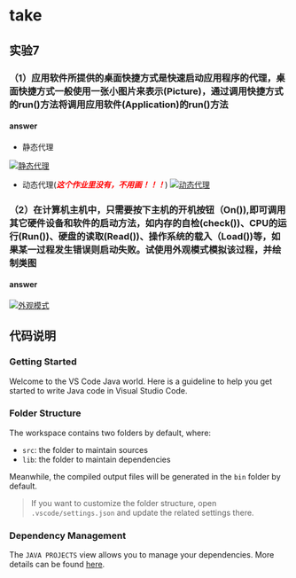# take

## 实验7

### **（1）应用软件所提供的桌面快捷方式是快速启动应用程序的代理，桌面快捷方式一般使用一张小图片来表示(Picture)，通过调用快捷方式的run()方法将调用应用软件(Application)的run()方法**

#### answer

+ 静态代理

[![静态代理](https://s1.328888.xyz/2022/09/26/sjFtw.png)](https://imgloc.com/i/sjFtw)

+ 动态代理(<font color=red>***这个作业里没有，不用画！！！***</font>)
[![动态代理](https://s1.328888.xyz/2022/09/26/sjOWi.png)](https://imgloc.com/i/sjOWi)

### **（2）在计算机主机中，只需要按下主机的开机按钮（On()),即可调用其它硬件设备和软件的启动方法，如内存的自检(check())、CPU的运行(Run())、硬盘的读取(Read())、操作系统的载入（Load())等，如果某一过程发生错误则启动失败。试使用外观模式模拟该过程，并绘制类图**

#### answer

[![外观模式](https://s1.328888.xyz/2022/09/26/sjuBg.png)](https://imgloc.com/i/sjuBg)

## 代码说明

### Getting Started

Welcome to the VS Code Java world. Here is a guideline to help you get started to write Java code in Visual Studio Code.

### Folder Structure

The workspace contains two folders by default, where:

+ `src`: the folder to maintain sources
+ `lib`: the folder to maintain dependencies

Meanwhile, the compiled output files will be generated in the `bin` folder by default.

> If you want to customize the folder structure, open `.vscode/settings.json` and update the related settings there.

### Dependency Management

The `JAVA PROJECTS` view allows you to manage your dependencies. More details can be found [here](https://github.com/microsoft/vscode-java-dependency#manage-dependencies).
